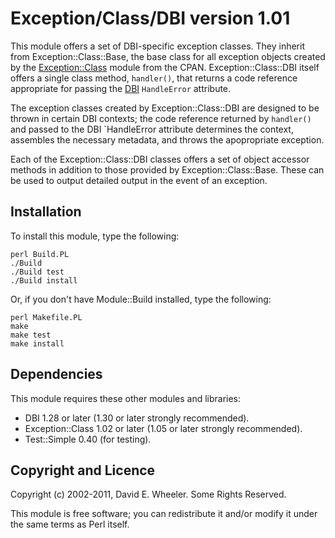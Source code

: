 Exception/Class/DBI version 1.01
================================

This module offers a set of DBI-specific exception classes. They inherit from
Exception::Class::Base, the base class for all exception objects created by
the [Exception::Class](http://search.cpan.org/perldoc?Exception::Class) module
from the CPAN. Exception::Class::DBI itself offers a single class method,
`handler()`, that returns a code reference appropriate for passing the
[DBI](http://search.cpan.org/perldoc?DBI) `HandleError` attribute.

The exception classes created by Exception::Class::DBI are designed to be
thrown in certain DBI contexts; the code reference returned by `handler()` and
passed to the DBI `HandleError attribute determines the context, assembles the
necessary metadata, and throws the apopropriate exception.

Each of the Exception::Class::DBI classes offers a set of object accessor
methods in addition to those provided by Exception::Class::Base. These can be
used to output detailed output in the event of an exception.

Installation
------------

To install this module, type the following:

    perl Build.PL
    ./Build
    ./Build test
    ./Build install

Or, if you don't have Module::Build installed, type the following:

    perl Makefile.PL
    make
    make test
    make install

Dependencies
------------

This module requires these other modules and libraries:

* DBI 1.28 or later (1.30 or later strongly recommended).
* Exception::Class 1.02 or later (1.05 or later strongly recommended).
* Test::Simple 0.40 (for testing).

Copyright and Licence
---------------------

Copyright (c) 2002-2011, David E. Wheeler. Some Rights Reserved.

This module is free software; you can redistribute it and/or modify it under
the same terms as Perl itself.

